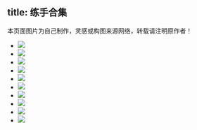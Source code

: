 title: 练手合集
---
<div class="note note-danger">本页面图片为自己制作，灵感或构图来源网络，转载请注明原作者！</div>
<link rel="stylesheet" type="text/css" href="//cdn.jsdelivr.net/gh/Royce2019/BlogSource/css/gallery.min.css">
<ul class="grid9 effect-39" id="grid9">
	<li><a href="https://cdn.jsdelivr.net/gh/Royce2019/BlogGallery/original/001.jpg"><img src="https://cdn.jsdelivr.net/gh/Royce2019/BlogGallery/original/s/001.webp"></a></li>
	<li><a href="https://cdn.jsdelivr.net/gh/Royce2019/BlogGallery/original/002.jpg"><img src="https://cdn.jsdelivr.net/gh/Royce2019/BlogGallery/original/s/002.webp"></a></li>
	<li><a href="https://cdn.jsdelivr.net/gh/Royce2019/BlogGallery/original/003.jpg"><img src="https://cdn.jsdelivr.net/gh/Royce2019/BlogGallery/original/s/003.webp"></a></li>
	<li><a href="https://cdn.jsdelivr.net/gh/Royce2019/BlogGallery/original/004.jpg"><img src="https://cdn.jsdelivr.net/gh/Royce2019/BlogGallery/original/s/004.webp"></a></li>
	<li><a href="https://cdn.jsdelivr.net/gh/Royce2019/BlogGallery/original/005.png"><img src="https://cdn.jsdelivr.net/gh/Royce2019/BlogGallery/original/s/005.webp"></a></li>
	<li><a href="https://cdn.jsdelivr.net/gh/Royce2019/BlogGallery/original/006.jpg"><img src="https://cdn.jsdelivr.net/gh/Royce2019/BlogGallery/original/s/006.webp"></a></li>
	<li><a href="https://cdn.jsdelivr.net/gh/Royce2019/BlogGallery/original/007.jpeg"><img src="https:/cdn.jsdelivr.net/gh/Royce2019/BlogGallery/original/s/007.webp"></a></li>
	<li><a href="https://cdn.jsdelivr.net/gh/Royce2019/BlogGallery/original/008.jpg"><img src="https://cdn.jsdelivr.net/gh/Royce2019/BlogGallery/original/s/008.webp"></a></li>
	<li><a href="https://cdn.jsdelivr.net/gh/Royce2019/BlogGallery/original/009.jpg"><img src="https://cdn.jsdelivr.net/gh/Royce2019/BlogGallery/original/s/009.webp"></a></li>
	<li><a href="https://cdn.jsdelivr.net/gh/Royce2019/BlogGallery/original/010.jpg"><img src="https://cdn.jsdelivr.net/gh/Royce2019/BlogGallery/original/s/010.webp"></a></li>
</ul>
<script src="//cdn.jsdelivr.net/gh/Royce2019/BlogSource@master/js/gallery.min.js"></script>